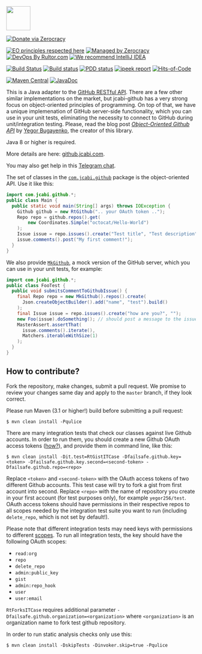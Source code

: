 <img src="http://img.jcabi.com/logo-square.png" width="64px" height="64px" />

[![Donate via Zerocracy](https://www.0crat.com/contrib-badge/C9R53K5JA.svg)](https://www.0crat.com/contrib/C9R53K5JA)

[![EO principles respected here](http://www.elegantobjects.org/badge.svg)](http://www.elegantobjects.org)
[![Managed by Zerocracy](https://www.0crat.com/badge/C3RUBL5H9.svg)](https://www.0crat.com/p/C3RUBL5H9)
[![DevOps By Rultor.com](http://www.rultor.com/b/jcabi/jcabi-github)](http://www.rultor.com/p/jcabi/jcabi-github)
[![We recommend IntelliJ IDEA](http://www.elegantobjects.org/intellij-idea.svg)](https://www.jetbrains.com/idea/)

[![Build Status](https://travis-ci.org/jcabi/jcabi-github.svg?branch=master)](https://travis-ci.org/jcabi/jcabi-github)
[![Build status](https://ci.appveyor.com/api/projects/status/rdhq60kvt75ic3cv/branch/master?svg=true)](https://ci.appveyor.com/project/yegor256/jcabi-github/branch/master)
[![PDD status](http://www.0pdd.com/svg?name=jcabi/jcabi-github)](http://www.0pdd.com/p?name=jcabi/jcabi-github)
[![jpeek report](http://i.jpeek.org/com.jcabi/jcabi-github/badge.svg)](http://i.jpeek.org/com.jcabi/jcabi-github/)
[![Hits-of-Code](https://hitsofcode.com/github/jcabi/jcabi-github)](https://hitsofcode.com/view/github/jcabi/jcabi-github)

[![Maven Central](https://maven-badges.herokuapp.com/maven-central/com.jcabi/jcabi-github/badge.svg)](https://maven-badges.herokuapp.com/maven-central/com.jcabi/jcabi-github)
[![JavaDoc](https://img.shields.io/badge/javadoc-html-blue.svg)](http://www.javadoc.io/doc/com.jcabi/jcabi-github)

This is a Java adapter to the [GitHub RESTful API](https://developer.github.com/v3/).
There are a few other similar implementations on the market, but jcabi-github has a very strong
focus on object-oriented principles of programming. On top of that,
we have a unique implemenation of GitHub server-side functionality,
which you can use in your unit tests, eliminating the necessity to connect
to GitHub during unit/integration testing.
Please, read the blog post
[_Object-Oriented Github API_](http://www.yegor256.com/2014/05/14/object-oriented-github-java-sdk.html)
by [Yegor Bugayenko](https://www.yegor256.com), the creator of this library.

Java 8 or higher is required.

More details are here: [github.jcabi.com](http://github.jcabi.com/).

You may also get help in this [Telegram chat](https://t.me/elegantobjects).

The set of classes in the
[`com.jcabi.github`](https://static.javadoc.io/com.jcabi/jcabi-github/1.0/com/jcabi/github/package-frame.html)
package is the object-oriented API. Use it like this:

```java
import com.jcabi.github.*;
public class Main {
  public static void main(String[] args) throws IOException {
    Github github = new RtGithub(".. your OAuth token ..");
    Repo repo = github.repos().get(
        new Coordinates.Simple("octocat/Hello-World")
    );
    Issue issue = repo.issues().create("Test title", "Test description");
    issue.comments().post("My first comment!");
  }
}
```

We also provide [`MkGithub`](https://static.javadoc.io/com.jcabi/jcabi-github/1.0/com/jcabi/github/mock/MkGithub.html),
a mock version of the GitHub server, which
you can use in your unit tests, for example:

```java
import com.jcabi.github.*;
public class FooTest {
  public void submitsCommentToGithubIssue() {
    final Repo repo = new MkGithub().repos().create(
      Json.createObjectBuilder().add("name", "test").build()
    );
    final Issue issue = repo.issues().create("how are you?", "");
    new Foo(issue).doSomething(); // should post a message to the issue
    MasterAssert.assertThat(
      issue.comments().iterate(),
      Matchers.iterableWithSize(1)
    );
  }
}
```

## How to contribute?

Fork the repository, make changes, submit a pull request.
We promise to review your changes same day and apply to
the `master` branch, if they look correct.

Please run Maven (3.1 or higher!) build before submitting a pull request:

```
$ mvn clean install -Pqulice
```

There are many integration tests that check our classes against
live Github accounts. In order to run them, you should create
a new Github OAuth access tokens
([how?](https://help.github.com/articles/creating-an-access-token-for-command-line-use)),
and provide them in command line, like this:

```
$ mvn clean install -Dit.test=RtGistITCase -Dfailsafe.github.key=<token> -Dfailsafe.github.key.second=<second-token> -Dfailsafe.github.repo=<repo>
```

Replace `<token>` and `<second-token>` with the OAuth access tokens of two different Github
accounts. This test case will try to fork a gist from first account into second. Replace
`<repo>` with the name of repository you create in your first account (for test purposes
only), for example `yegor256/test`. OAuth access tokens should have permissions in their
respective repos to all scopes needed by the integration test suite you want to run
(including `delete_repo`, which is not set by default!).

Please note that different integration tests may need keys with permissions to different
[scopes](https://developer.github.com/v3/oauth/#scopes). To run all integration tests, the key should
have the following OAuth scopes:

  - `read:org`
  - `repo`
  - `delete_repo`
  - `admin:public_key`
  - `gist`
  - `admin:repo_hook`
  - `user`
  - `user:email`

`RtForksITCase` requires additional parameter `-Dfailsafe.github.organization=<organization>`
where `<organization>` is an organization name to fork test github repository.

In order to run static analysis checks only use this:

```
$ mvn clean install -DskipTests -Dinvoker.skip=true -Pqulice
```

